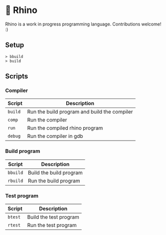 # 🦏 Rhino

Rhino is a work in progress programming language. Contributions welcome! :)

## Setup

```
> bbuild
> build
```

## Scripts

### Compiler

| Script  | Description                                  |
| ------- | -------------------------------------------- |
| `build` | Run the build program and build the compiler |
| `comp`  | Run the compiler                             |
| `run`   | Run the compiled rhino program               |
| `debug` | Run the compiler in gdb                      |

### Build program

| Script   | Description             |
| -------- | ----------------------- |
| `bbuild` | Build the build program |
| `rbuild` | Run the build program   |

### Test program

| Script  | Description            |
| ------- | ---------------------- |
| `btest` | Build the test program |
| `rtest` | Run the test program   |
